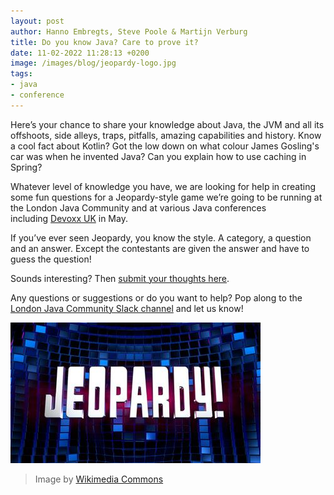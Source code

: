 ```yaml
---
layout: post
author: Hanno Embregts, Steve Poole & Martijn Verburg
title: Do you know Java? Care to prove it?
date: 11-02-2022 11:28:13 +0200
image: /images/blog/jeopardy-logo.jpg 
tags: 
- java
- conference
---
```


Here’s your chance to share your knowledge about Java, the JVM and all its offshoots, side alleys, traps, pitfalls, amazing capabilities and history. Know a cool fact about Kotlin? Got the low down on what colour James Gosling's car was when he invented Java? Can you explain how to use caching in Spring? 

Whatever level of knowledge you have, we are looking for help in creating some fun questions for a Jeopardy-style game we’re going to be running at the London Java Community and at various Java conferences including [Devoxx UK](https://devoxx.co.uk) in May.

If you’ve ever seen Jeopardy, you know the style. A category, a question and an answer. Except the contestants are given the answer and have to guess the question!

Sounds interesting? Then [submit your thoughts here](https://forms.gle/MUNr1Rni3hX5MUd17). 

Any questions or suggestions or do you want to help? Pop along to the [London Java Community Slack channel](https://londonjavacommunity.slack.com/archives/C0323H1MG86) and let us know! 

![Jeopardy logo](/images/blog/jeopardy-logo.jpg)
> Image by <a href="https://commons.wikimedia.org/wiki/File:Jeopardy_Germany_2016_logo.jpg">Wikimedia Commons</a>
